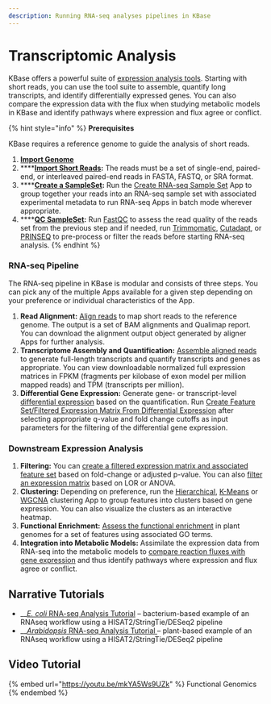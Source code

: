 ```yaml
---
description: Running RNA-seq analyses pipelines in KBase
---
```


# Transcriptomic Analysis

KBase offers a powerful suite of [expression analysis tools](https://kbase.us/applist/#Expression). Starting with short reads, you can use the tool suite to assemble, quantify long transcripts, and identify differentially expressed genes. You can also compare the expression data with the flux when studying metabolic models in KBase and identify pathways where expression and flux agree or conflict.

{% hint style="info" %}
**Prerequisites**

KBase requires a reference genome to guide the analysis of short reads.&#x20;

1. ****[**Import Genome**](../../data/upload-download-guide/genome.md)****
2. ****[**Import Short Reads**](../../data/upload-download-guide/reads.md)**:** The reads must be a set of single-end, paired-end, or interleaved paired-end reads in FASTA, FASTQ, or SRA format.
3. ****[**Create a SampleSet**](../../data/upload-download-guide/sampleset.md)**:** Run the [Create RNA-seq Sample Set](https://narrative.kbase.us/#catalog/apps/KBaseRNASeq/describe\_rnaseq\_experiment/release) App to group together your reads into an RNA-seq sample set with associated experimental metadata to run RNA-seq Apps in batch mode wherever appropriate.
4. ****[**QC SampleSet**](../../apps/analysis/expression.md#reads-management)**:** Run [FastQC](https://narrative.kbase.us/#appcatalog/app/kb\_fastqc/runFastQC/release) to assess the read quality of the reads set from the previous step and if needed, run [Trimmomatic](https://narrative.kbase.us/#appcatalog/app/kb\_trimmomatic/run\_trimmomatic/release), [Cutadapt](https://narrative.kbase.us/#appcatalog/app/kb\_cutadapt/remove\_adapters/release), or [PRINSEQ](https://narrative.kbase.us/#appcatalog/app/kb\_PRINSEQ/execReadLibraryPRINSEQ/release) to pre-process or filter the reads before starting RNA-seq analysis.
{% endhint %}

### RNA-seq Pipeline

The RNA-seq pipeline in KBase is modular and consists of three steps. You can pick any of the multiple Apps available for a given step depending on your preference or individual characteristics of the App.

1. **Read Alignment:** [Align reads](../../apps/analysis/expression.md#reads-alignment) to map short reads to the reference genome. The output is a set of BAM alignments and Qualimap report. You can download the alignment output object generated by aligner Apps for further analysis.
2. **Transcriptome Assembly and Quantification:** [Assemble aligned reads](../../apps/analysis/expression.md#reads-assembly) to generate full-length transcripts and quantify transcripts and genes as appropriate. You can view downloadable normalized full expression matrices in FPKM (fragments per kilobase of exon model per million mapped reads) and TPM (transcripts per million).
3. **Differential Gene Expression:** Generate gene- or transcript-level [differential expression](../../apps/analysis/expression.md#differential-expression) based on the quantification. Run [Create Feature Set/Filtered Expression Matrix From Differential Expression](https://narrative.kbase.us/#appcatalog/app/FeatureSetUtils/upload\_featureset\_from\_diff\_expr/release) after selecting appropriate q-value and fold change cutoffs as input parameters for the filtering of the differential gene expression.

### Downstream Expression Analysis

1. **Filtering:** You can [create a filtered expression matrix and associated feature set](https://narrative.kbase.us/#catalog/apps/FeatureSetUtils/upload\_featureset\_from\_diff\_expr/release) based on fold-change or adjusted p-value. You can also [filter an expression matrix](https://narrative.kbase.us/#catalog/apps/CoExpression/expression\_toolkit\_filter\_expression/release) based on LOR or ANOVA.
2. **Clustering:** Depending on preference, run the [Hierarchical](https://narrative.kbase.us/#catalog/apps/KBaseFeatureValues/expression\_toolkit\_cluster\_hierarchical/release), [K-Means](https://narrative.kbase.us/#catalog/apps/KBaseFeatureValues/expression\_toolkit\_cluster\_k\_means/release) or [WGCNA](https://narrative.kbase.us/#catalog/apps/CoExpression/expression\_toolkit\_cluster\_WGCNA/release) clustering App to group features into clusters based on gene expression. You can also visualize the clusters as an interactive heatmap.
3. **Functional Enrichment:** [Assess the functional enrichment](https://narrative.kbase.us/#appcatalog/app/kb\_functional\_enrichment\_1/functional\_enrichment\_go\_term/release) in plant genomes for a set of features using associated GO terms.
4. **Integration into Metabolic Models:** Assimilate the expression data from RNA-seq into the metabolic models to [compare reaction fluxes with gene expression](https://narrative.kbase.us/#appcatalog/app/fba\_tools/compare\_flux\_with\_expression) and thus identify pathways where expression and flux agree or conflict.

## **Narrative Tutorials**

* __[_E. coli_ RNA-seq Analysis Tutorial](https://narrative.kbase.us/narrative/ws.50093.obj.1) – bacterium-based example of an RNAseq workflow using a HISAT2/StringTie/DESeq2 pipeline
* __[_Arabidopsis_ RNA-seq Analysis Tutorial ](https://narrative.kbase.us/narrative/ws.19391.obj.1)– plant-based example of an RNAseq workflow using a HISAT2/StringTie/DESeq2 pipeline

## **Video Tutorial**&#x20;

{% embed url="https://youtu.be/mkYA5Ws9UZk" %}
Functional Genomics&#x20;
{% endembed %}
